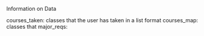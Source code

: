 Information on Data

courses_taken: classes that the user has taken in a list format
courses_map: classes that 
major_reqs: 